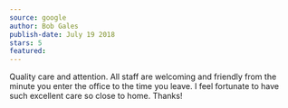 ```yaml
---
source: google
author: Bob Gales
publish-date: July 19 2018
stars: 5
featured: 
---
```

Quality care and attention. All staff are welcoming and friendly from the minute you enter the office to the time you leave. I feel fortunate to have such excellent care so close to home. Thanks!
